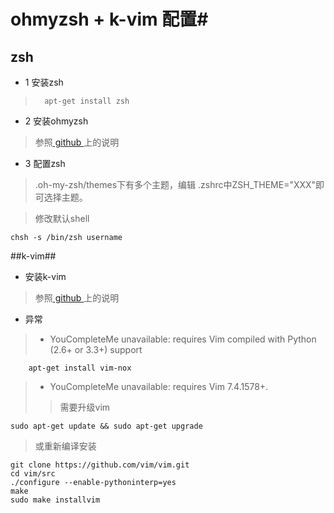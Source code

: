 # ohmyzsh + k-vim  配置#

## zsh ##
+ 1 安装zsh
	
>		apt-get install zsh
 
+ 2 安装ohmyzsh
	
>参照[ github ](https://github.com/robbyrussell/oh-my-zsh "oh my zsh")上的说明

+ 3 配置zsh

> .oh-my-zsh/themes下有多个主题，编辑 .zshrc中ZSH_THEME="XXX"即可选择主题。

>修改默认shell 
>
	chsh -s /bin/zsh username

##k-vim##
+	安装k-vim

>参照[ github ](https://github.com/wklken/k-vim "k-vim")上的说明

+	异常

>+ YouCompleteMe unavailable: requires Vim compiled with Python (2.6+ or 3.3+) support
> 
		apt-get install vim-nox
>+ YouCompleteMe unavailable: requires Vim 7.4.1578+.
>
>>需要升级vim
>>
	sudo apt-get update && sudo apt-get upgrade
>或重新编译安装
>>
	git clone https://github.com/vim/vim.git
	cd vim/src
	./configure --enable-pythoninterp=yes
	make
	sudo make installvim
>



	
	